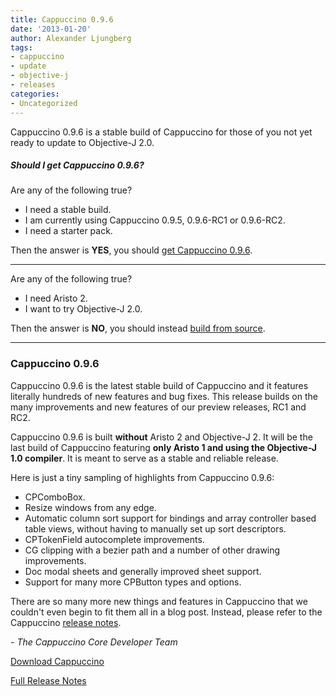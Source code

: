 ```yaml
---
title: Cappuccino 0.9.6
date: '2013-01-20'
author: Alexander Ljungberg
tags:
- cappuccino
- update
- objective-j
- releases
categories:
- Uncategorized
---
```


Cappuccino 0.9.6 is a stable build of Cappuccino for those of you not yet ready to update to Objective-J 2.0.

##### Should I get Cappuccino 0.9.6?

Are any of the following true?

* I need a stable build.
* I am currently using Cappuccino 0.9.5, 0.9.6-RC1 or 0.9.6-RC2.
* I need a starter pack.

Then the answer is **YES**, you should [get Cappuccino 0.9.6](#getit).

---

Are any of the following true?

* I need Aristo 2.
* I want to try Objective-J 2.0.

Then the answer is **NO**, you should instead [build from source](/learn/build-source.html).

---

### Cappuccino 0.9.6 <a name="getit">&nbsp;</a>

Cappuccino 0.9.6 is the latest stable build of Cappuccino and it features literally hundreds of new features and bug fixes. This release builds on the many improvements and new features of our preview releases, RC1 and RC2.

Cappuccino 0.9.6 is built **without** Aristo 2 and Objective-J 2. It will be the last build of Cappuccino featuring **only Aristo 1 and using the Objective-J 1.0 compiler**. It is meant to serve as a stable and reliable release.

Here is just a tiny sampling of highlights from Cappuccino 0.9.6:

* CPComboBox.
* Resize windows from any edge.
* Automatic column sort support for bindings and array controller based table views, without having to manually set up sort descriptors.
* CPTokenField autocomplete improvements.
* CG clipping with a bezier path and a number of other drawing improvements.
* Doc modal sheets and generally improved sheet support.
* Support for many more CPButton types and options.

There are so many more new things and features in Cappuccino that we couldn't even begin to fit them all in a blog post. Instead, please refer to the Cappuccino [release notes](/cappuccino-release-notes.html).

_- The Cappuccino Core Developer Team_

[Download Cappuccino](/downloads.html)

[Full Release Notes](/cappuccino-release-notes.html)

